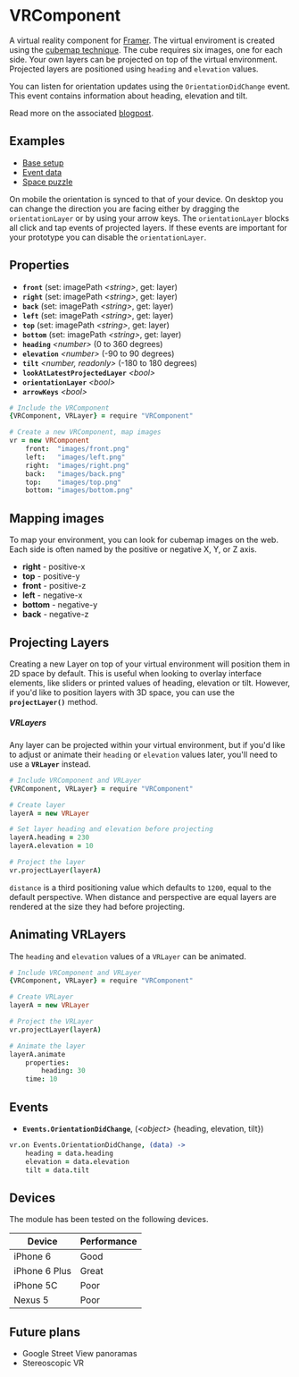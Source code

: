 # VRComponent

A virtual reality component for [Framer](http://framerjs.com). The virtual enviroment is created using the [cubemap technique](https://en.wikipedia.org/wiki/Cube_mapping). The cube requires six images, one for each side. Your own layers can be projected on top of the virtual environment. Projected layers are positioned using `heading` and `elevation` values.

You can listen for orientation updates using the `OrientationDidChange` event. This event contains information about heading, elevation and tilt.

Read more on the associated [blogpost](http://blog.framerjs.com/posts/design-virtual-reality.html).

## Examples
- [Base setup](http://share.framerjs.com/04xirgfmtlw6/)
- [Event data](http://share.framerjs.com/lhqbyvlz5t9h/)
- [Space puzzle](http://share.framerjs.com/4v5wono2two5/)

On mobile the orientation is synced to that of your device. On desktop you can change the direction you are facing either by dragging the `orientationLayer` or by using your arrow keys. The  `orientationLayer` blocks all click and tap events of projected layers. If these events are important for your prototype you can disable the `orientationLayer`.

## Properties
- **`front`** (set: imagePath *\<string>*, get: layer)
- **`right`** (set: imagePath *\<string>*, get: layer)
- **`back`** (set: imagePath *\<string>*, get: layer)
- **`left`** (set: imagePath *\<string>*, get: layer)
- **`top`** (set: imagePath *\<string>*, get: layer)
- **`bottom`** (set: imagePath *\<string>*, get: layer)
- **`heading`** *\<number>* (0 to 360 degrees)
- **`elevation`** *\<number>* (-90 to 90 degrees)
- **`tilt`** *\<number, readonly>* (-180 to 180 degrees)
- **`lookAtLatestProjectedLayer`** *\<bool>*
- **`orientationLayer`** *\<bool>*
- **`arrowKeys`** *\<bool>*

```coffee
# Include the VRComponent
{VRComponent, VRLayer} = require "VRComponent"

# Create a new VRComponent, map images
vr = new VRComponent
	front:  "images/front.png"
	left:   "images/left.png"
	right:  "images/right.png"
	back:   "images/back.png"
	top:    "images/top.png"
	bottom: "images/bottom.png"
```

## Mapping images
To map your environment, you can look for cubemap images on the web. Each side is often named by the positive or negative X, Y, or Z axis.

- **right** - positive-x
- **top** - positive-y
- **front** - positive-z
- **left** - negative-x
- **bottom** - negative-y
- **back** - negative-z

## Projecting Layers
Creating a new Layer on top of your virtual environment will position them in 2D space by default. This is useful when looking to overlay interface elements, like sliders or printed values of heading, elevation or tilt. However, if you'd like to position layers with 3D space, you can use the **`projectLayer()`** method.

##### VRLayers
Any layer can be projected within your virtual environment, but if you'd like to adjust or animate their `heading` or `elevation` values later, you'll need to use a **`VRLayer`** instead.

```coffee
# Include VRComponent and VRLayer
{VRComponent, VRLayer} = require "VRComponent"

# Create layer
layerA = new VRLayer 

# Set layer heading and elevation before projecting
layerA.heading = 230
layerA.elevation = 10

# Project the layer
vr.projectLayer(layerA)
```

`distance` is a third positioning value which defaults to `1200`, equal to the default perspective. When distance and perspective are equal layers are rendered at the size they had before projecting.

## Animating VRLayers

The `heading` and `elevation` values of a `VRLayer` can be animated.

```coffee
# Include VRComponent and VRLayer
{VRComponent, VRLayer} = require "VRComponent"

# Create VRLayer
layerA = new VRLayer

# Project the VRLayer
vr.projectLayer(layerA)

# Animate the layer
layerA.animate
	properties:
		heading: 30
	time: 10
```

## Events
- **`Events.OrientationDidChange`**, (*\<object>* {heading, elevation, tilt})

```coffee
vr.on Events.OrientationDidChange, (data) ->
	heading = data.heading
	elevation = data.elevation
	tilt = data.tilt
```

## Devices

The module has been tested on the following devices.

Device | Performance
------ | -----------
iPhone 6 | Good
iPhone 6 Plus | Great
iPhone 5C | Poor
Nexus 5 | Poor

## Future plans
- Google Street View panoramas
- Stereoscopic VR
